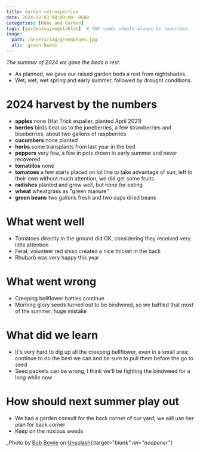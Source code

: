 ```yaml
---
title: Garden retrospective
date: 2024-12-03 08:00:00 -0600
categories: [Home and Garden]
tags: [gardening,vegetables]  # TAG names should always be lowercase
image:   
  path: /assets/img/greenbeans.jpg
  alt:  green beans
---
```

<!-- excerpt -->
*The summer of 2024 we gave the beds a rest.*

* As planned, we gave our raised garden beds a rest from nightshades.
* Wet, wet, wet spring and early summer, followed by drought conditions.

# 2024 harvest by the numbers
* **apples** none (Hat Trick espalier, planted April 2021)
* **berries** birds beat us to the juneberries, a few strawberries and blueberries, about two gallons of raspberries
* **cucumbers** none planted
* **herbs** some transplants from last year in the bed
* **peppers** very few, a few in pots drown in early summer and never recovered
* **tomatillos** none
* **tomatoes** a few starts placed on lot line to take advantage of sun, left to their own without much attention, we did get some fruits
* **radishes** planted and grew well, but none for eating
* **wheat** wheatgrass as "green manure"
* **green beans** two gallons fresh and two cups dried beans

# What went well
* Tomatoes directly in the ground did OK, considering they received very little attention
* Feral, volunteer red shiso created a nice thicket in the back
* Rhubarb was very happy this year 

# What went wrong
* Creeping bellflower battles continue
* Morning glory seeds turned out to be bindweed, so we battled that most of the summer, huge mistake

# What did we learn
* It's very hard to dig up all the creeping bellflower, even in a small area; continue to do the best we can and be sure to pull them before the go to seed
* Seed packets can be wrong, I think we'll be fighting the bindweed for a long while now

# How should next summer play out
* We had a garden consult for the back corner of our yard, we will use her plan for back corner
* Keep on the noxious weeds 

_Photo by [Bob Bowie](https://unsplash.com/@connave?utm_content=creditCopyText&utm_medium=referral&utm_source=unsplash) on [Unsplash](https://unsplash.com/photos/green-kentucky-beans-2JDWDtCGREA?utm_content=creditCopyText&utm_medium=referral&utm_source=unsplash){:target="_blank" rel="noopener"}_
      